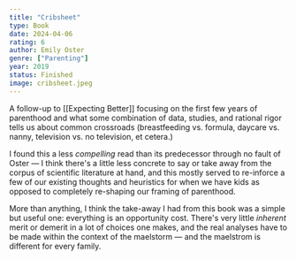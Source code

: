 ```yaml
---
title: "Cribsheet"
type: Book
date: 2024-04-06
rating: 6
author: Emily Oster
genre: ["Parenting"]
year: 2019
status: Finished
image: cribsheet.jpeg
---
```


A follow-up to [[Expecting Better]] focusing on the first few years of parenthood and what some combination of data, studies, and rational rigor tells us about common crossroads (breastfeeding vs. formula, daycare vs. nanny, television vs. no television, et cetera.)

I found this a less _compelling_ read than its predecessor through no fault of Oster — I think there's a little less concrete to say or take away from the corpus of scientific literature at hand, and this mostly served to re-inforce a few of our existing thoughts and heuristics for when we have kids as opposed to completely re-shaping our framing of parenthood.

More than anything, I think the take-away I had from this book was a simple but useful one: everything is an opportunity cost. There's very little _inherent_ merit or demerit in a lot of choices one makes, and the real analyses have to be made within the context of the maelstorm — and the maelstrom is different for every family.
